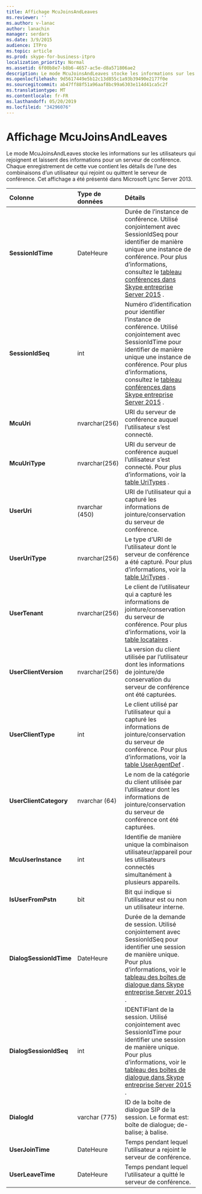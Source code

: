 ```yaml
---
title: Affichage McuJoinsAndLeaves
ms.reviewer: ''
ms.author: v-lanac
author: lanachin
manager: serdars
ms.date: 3/9/2015
audience: ITPro
ms.topic: article
ms.prod: skype-for-business-itpro
localization_priority: Normal
ms.assetid: 6f00b8e7-b8b6-4657-ac5e-d8a571806ae2
description: Le mode McuJoinsAndLeaves stocke les informations sur les utilisateurs qui rejoignent et laissent des informations pour un serveur de conférence. Chaque enregistrement de cette vue contient les détails de l’une des combinaisons d’un utilisateur qui rejoint ou quittent le serveur de conférence. Cet affichage a été présenté dans Microsoft Lync Server 2013.
ms.openlocfilehash: 9d5617449e5b12c13d855c1a93b39490e2177f0e
ms.sourcegitcommit: ab47ff88f51a96aaf8bc99a6303e114d41ca5c2f
ms.translationtype: MT
ms.contentlocale: fr-FR
ms.lasthandoff: 05/20/2019
ms.locfileid: "34296076"
---
```

# <a name="mcujoinsandleaves-view"></a>Affichage McuJoinsAndLeaves
 
Le mode McuJoinsAndLeaves stocke les informations sur les utilisateurs qui rejoignent et laissent des informations pour un serveur de conférence. Chaque enregistrement de cette vue contient les détails de l’une des combinaisons d’un utilisateur qui rejoint ou quittent le serveur de conférence. Cet affichage a été présenté dans Microsoft Lync Server 2013.
  
|**Colonne**|**Type de données**|**Détails**|
|:-----|:-----|:-----|
|**SessionIdTime** <br/> |DateHeure  <br/> |Durée de l’instance de conférence. Utilisé conjointement avec SessionIdSeq pour identifier de manière unique une instance de conférence. Pour plus d’informations, consultez le [tableau conférences dans Skype entreprise Server 2015](conferences.md) . <br/> |
|**SessionIdSeq** <br/> |int  <br/> |Numéro d’identification pour identifier l’instance de conférence. Utilisé conjointement avec SessionIdTime pour identifier de manière unique une instance de conférence. Pour plus d’informations, consultez le [tableau conférences dans Skype entreprise Server 2015](conferences.md) . <br/> |
|**McuUri** <br/> |nvarchar(256)  <br/> |URI du serveur de conférence auquel l’utilisateur s’est connecté.  <br/> |
|**McuUriType** <br/> |nvarchar(256)  <br/> |URI du serveur de conférence auquel l’utilisateur s’est connecté. Pour plus d’informations, voir la [table UriTypes](uritypes.md) . <br/> |
|**UserUri** <br/> |nvarchar (450)  <br/> |URI de l’utilisateur qui a capturé les informations de jointure/conservation du serveur de conférence.  <br/> |
|**UserUriType** <br/> |nvarchar(256)  <br/> |Le type d’URI de l’utilisateur dont le serveur de conférence a été capturé. Pour plus d’informations, voir la [table UriTypes](uritypes.md) . <br/> |
|**UserTenant** <br/> |nvarchar(256)  <br/> |Le client de l’utilisateur qui a capturé les informations de jointure/conservation du serveur de conférence. Pour plus d’informations, voir la [table locataires](tenants.md) . <br/> |
|**UserClientVersion** <br/> |nvarchar(256)  <br/> |La version du client utilisée par l’utilisateur dont les informations de jointure/de conservation du serveur de conférence ont été capturées.  <br/> |
|**UserClientType** <br/> |int  <br/> |Le client utilisé par l’utilisateur qui a capturé les informations de jointure/conservation du serveur de conférence. Pour plus d’informations, voir la [table UserAgentDef](useragentdef.md) . <br/> |
|**UserClientCategory** <br/> |nvarchar (64)  <br/> |Le nom de la catégorie du client utilisée par l’utilisateur dont les informations de jointure/conservation du serveur de conférence ont été capturées.  <br/> |
|**McuUserInstance** <br/> |int  <br/> |Identifie de manière unique la combinaison utilisateur/appareil pour les utilisateurs connectés simultanément à plusieurs appareils.  <br/> |
|**IsUserFromPstn** <br/> |bit  <br/> |Bit qui indique si l’utilisateur est ou non un utilisateur interne.  <br/> |
|**DialogSessionIdTime** <br/> |DateHeure  <br/> |Durée de la demande de session. Utilisé conjointement avec SessionIdSeq pour identifier une session de manière unique. Pour plus d’informations, voir le [tableau des boîtes de dialogue dans Skype entreprise Server 2015](dialogs.md) . <br/> |
|**DialogSessionIdSeq** <br/> |int  <br/> |IDENTIFIant de la session. Utilisé conjointement avec SessionIdTime pour identifier une session de manière unique. Pour plus d’informations, voir le [tableau des boîtes de dialogue dans Skype entreprise Server 2015](dialogs.md) . <br/> |
|**DialogId** <br/> |varchar (775)  <br/> |ID de la boîte de dialogue SIP de la session. Le format est: boîte de dialogue; de-balise; à balise.  <br/> |
|**UserJoinTime** <br/> |DateHeure  <br/> |Temps pendant lequel l’utilisateur a rejoint le serveur de conférence.  <br/> |
|**UserLeaveTime** <br/> |DateHeure  <br/> |Temps pendant lequel l’utilisateur a quitté le serveur de conférence.  <br/> |
   

